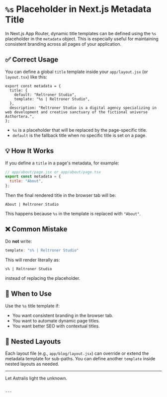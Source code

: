 # `%s` Placeholder in Next.js Metadata Title

In Next.js App Router, dynamic title templates can be defined using the `%s` placeholder in the `metadata` object. This is especially useful for maintaining consistent branding across all pages of your application.

## ✅ Correct Usage

You can define a global `title` template inside your `app/layout.jsx` (or `layout.tsx`) like this:

```
export const metadata = {
  title: {
    default: "Reltroner Studio",
    template: "%s | Reltroner Studio",
  },
  description: "Reltroner Studio is a digital agency specializing in web development and creative sanctuary of the fictional universe Asthortera.",
};
```

- `%s` is a placeholder that will be replaced by the page-specific title.
- `default` is the fallback title when no specific title is set on a page.

## 💡 How It Works

If you define a `title` in a page's metadata, for example:

```js
// app/about/page.jsx or app/about/page.tsx
export const metadata = {
  title: "About",
};
```

Then the final rendered title in the browser tab will be:

```
About | Reltroner Studio
```

This happens because `%s` in the template is replaced with `"About"`.

## ❌ Common Mistake

Do **not** write:

```js
template: "s% | Reltroner Studio"
```

This will render literally as:

```
s% | Reltroner Studio
```

instead of replacing the placeholder.

## 🧠 When to Use

Use the `%s` title template if:
- You want consistent branding in the browser tab.
- You want to automate dynamic page titles.
- You want better SEO with contextual titles.

## 🔁 Nested Layouts

Each layout file (e.g., `app/blog/layout.jsx`) can override or extend the metadata template for sub-paths. You can define another `template` inside nested layouts as needed.

---

Let Astralis light the unknown.
```

---
